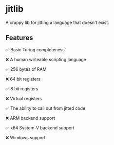 # jitlib

A crappy lib for jitting a language that doesn't exist.

## Features

✅ Basic Turing completeness

❌ A human writeable scripting language

✅ 256 bytes of RAM

❌ 64 bit registers

✅ 8 bit registers

❌ Virtual registers

✅ The ability to call out from jitted code

❌ ARM backend support

✅ x64 System-V backend support

❌ Windows support
